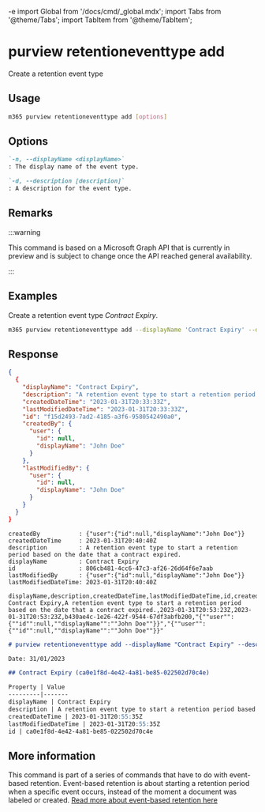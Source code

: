 -e <!-- DISCLAIMER: All secrets, passwords, and sensitive values in this document are examples only and not real credentials. -->
import Global from '/docs/cmd/_global.mdx';
import Tabs from '@theme/Tabs';
import TabItem from '@theme/TabItem';

# purview retentioneventtype add

Create a retention event type

## Usage

```sh
m365 purview retentioneventtype add [options]
```

## Options

```md definition-list
`-n, --displayName <displayName>`
: The display name of the event type.

`-d, --description [description]`
: A description for the event type.
```

<Global />

## Remarks

:::warning

This command is based on a Microsoft Graph API that is currently in preview and is subject to change once the API reached general availability.

:::

## Examples

Create a retention event type *Contract Expiry*.

```sh
m365 purview retentioneventtype add --displayName 'Contract Expiry' --description 'A retention event type to start a retention period based on the date that a contract expired.'
```

## Response

<Tabs>
  <TabItem value="JSON">

  ```json
  {
    {
      "displayName": "Contract Expiry",
      "description": "A retention event type to start a retention period based on the date that a contract expired.",
      "createdDateTime": "2023-01-31T20:33:33Z",
      "lastModifiedDateTime": "2023-01-31T20:33:33Z",
      "id": "f15d2493-7ad2-4185-a3f6-9580542490a0",
      "createdBy": {
        "user": {
          "id": null,
          "displayName": "John Doe"
        }
      },
      "lastModifiedBy": {
        "user": {
          "id": null,
          "displayName": "John Doe"
        }
      }
    }
  }
  ```

  </TabItem>
  <TabItem value="Text">

  ```text
  createdBy           : {"user":{"id":null,"displayName":"John Doe"}}
  createdDateTime     : 2023-01-31T20:40:40Z
  description         : A retention event type to start a retention period based on the date that a contract expired.
  displayName         : Contract Expiry
  id                  : 806cb481-4cc6-47c3-af26-26d64f6e7aab
  lastModifiedBy      : {"user":{"id":null,"displayName":"John Doe"}}
  lastModifiedDateTime: 2023-01-31T20:40:40Z
  ```

  </TabItem>
  <TabItem value="CSV">

  ```csv
  displayName,description,createdDateTime,lastModifiedDateTime,id,createdBy,lastModifiedBy
  Contract Expiry,A retention event type to start a retention period based on the date that a contract expired.,2023-01-31T20:53:23Z,2023-01-31T20:53:23Z,b430ae4c-1e26-422f-9544-67df3abfb200,"{""user"":{""id"":null,""displayName"":""John Doe""}}","{""user"":{""id"":null,""displayName"":""John Doe""}}"
  ```

  </TabItem>
  <TabItem value="Markdown">

  ```md
  # purview retentioneventtype add --displayName "Contract Expiry" --description "A retention event type to start a retention period based on the date that a contract expired."

  Date: 31/01/2023

  ## Contract Expiry (ca0e1f8d-4e42-4a81-be85-022502d70c4e)

  Property | Value
  ---------|-------
  displayName | Contract Expiry
  description | A retention event type to start a retention period based on the date that a contract expired.
  createdDateTime | 2023-01-31T20:55:35Z
  lastModifiedDateTime | 2023-01-31T20:55:35Z
  id | ca0e1f8d-4e42-4a81-be85-022502d70c4e
  ```

  </TabItem>
</Tabs>

## More information

This command is part of a series of commands that have to do with event-based retention. Event-based retention is about starting a retention period when a specific event occurs, instead of the moment a document was labeled or created. [Read more about event-based retention here](https://learn.microsoft.com/microsoft-365/compliance/event-driven-retention?view=o365-worldwide)
